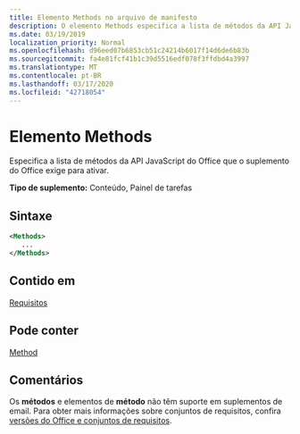 ```yaml
---
title: Elemento Methods no arquivo de manifesto
description: O elemento Methods especifica a lista de métodos da API JavaScript do Office que o suplemento do Office exige para ativar.
ms.date: 03/19/2019
localization_priority: Normal
ms.openlocfilehash: d96eed07b6853cb51c24214b6017f14d6de6b83b
ms.sourcegitcommit: fa4e81fcf41b1c39d5516edf078f3ffdbd4a3997
ms.translationtype: MT
ms.contentlocale: pt-BR
ms.lasthandoff: 03/17/2020
ms.locfileid: "42718054"
---
```

# <a name="methods-element"></a>Elemento Methods

Especifica a lista de métodos da API JavaScript do Office que o suplemento do Office exige para ativar.

**Tipo de suplemento:** Conteúdo, Painel de tarefas

## <a name="syntax"></a>Sintaxe

```XML
<Methods>
   ...
</Methods>
```

## <a name="contained-in"></a>Contido em

[Requisitos](requirements.md)

## <a name="can-contain"></a>Pode conter

[Method](method.md)

## <a name="remarks"></a>Comentários

Os **métodos** e elementos de **método** não têm suporte em suplementos de email. Para obter mais informações sobre conjuntos de requisitos, confira [versões do Office e conjuntos de requisitos](../../develop/office-versions-and-requirement-sets.md).
